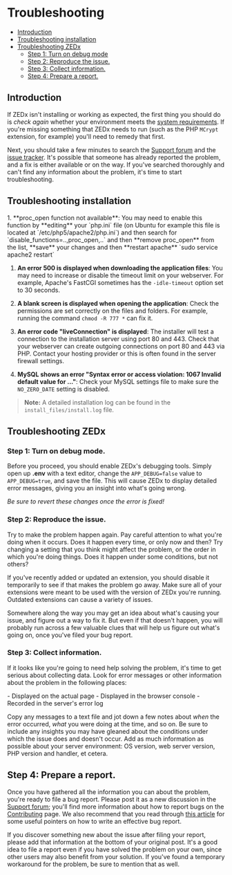 # Troubleshooting

- [Introduction](#introduction)
- [Troubleshooting installation](#troubleshoot-installation)
- [Troubleshooting ZEDx](#troubleshoot-zedx)
    - [Step 1: Turn on debug mode](#step-1-turn-on-debug-mode)
    - [Step 2: Reproduce the issue.](#step-2-reproduce-the-issue)
    - [Step 3: Collect information.](#step-3-collect-information)
    - [Step 4: Prepare a report.](#step-4-prepare-a-report)

<a name="introduction"></a>
## Introduction

If ZEDx isn't installing or working as expected, the first thing you should do is *check again* whether your environment meets the [system requirements](https://zedx.io/docs/installation/). If you're missing something that ZEDx needs to run (such as the PHP `MCrypt` extension, for example) you'll need to remedy that first.

Next, you should take a few minutes to search the [Support forum](https://discuss.zedx.io/t/support) and the [issue tracker](https://github.com/zedx/core/issues). It's possible that someone has already reported the problem, and a fix is either available or on the way. If you've searched thoroughly and can't find any information about the problem, it's time to start troubleshooting.

<a name="troubleshoot-installation"></a>
## Troubleshooting installation

<div class="content-list" markdown="1">
1. **proc_open function not available**: You may need to enable this function by **editing** your `php.ini` file (on Ubuntu for example this file is located at `/etc/php5/apache2/php.ini`) and then search for `disable_functions=..,proc_open,..` and then **remove proc_open** from the list, **save** your changes and then **restart apache** `sudo service apache2 restart`

1. **An error 500 is displayed when downloading the application files**: You may need to increase or disable the timeout limit on your webserver. For example, Apache's FastCGI sometimes has the `-idle-timeout` option set to 30 seconds.

1. **A blank screen is displayed when opening the application**: Check the permissions are set correctly on the files and folders. For example, running the command `chmod -R 777 *` can fix it.

1. **An error code "liveConnection" is displayed**: The installer will test a connection to the installation server using port 80 and 443. Check that your webserver can create outgoing connections on port 80 and 443 via PHP. Contact your hosting provider or this is often found in the server firewall settings.

1. **MySQL shows an error "Syntax error or access violation: 1067 Invalid default value for ..."**: Check your MySQL settings file to make sure the `NO_ZERO_DATE` setting is disabled.

> **Note:** A detailed installation log can be found in the `install_files/install.log` file.
</div>

<a name="troubleshoot-zedx"></a>
## Troubleshooting ZEDx

<a name="step-1-turn-on-debug-mode"></a>
### Step 1: Turn on debug mode.

Before you proceed, you should enable ZEDx's debugging tools. Simply open up **.env** with a text editor, change the `APP_DEBUG=false` value to `APP_DEBUG=true`, and save the file. This will cause ZEDx to display detailed error messages, giving you an insight into what's going wrong.

*Be sure to revert these changes once the error is fixed!*

<a name="step-2-reproduce-the-issue"></a>
### Step 2: Reproduce the issue.

Try to make the problem happen again. Pay careful attention to what you're doing when it occurs. Does it happen every time, or only now and then? Try changing a setting that you think might affect the problem, or the order in which you're doing things. Does it happen under some conditions, but not others?

If you've recently added or updated an extension, you should disable it temporarily to see if that makes the problem go away. Make sure all of your extensions were meant to be used with the version of ZEDx you're running. Outdated extensions can cause a variety of issues.

Somewhere along the way you may get an idea about what's causing your issue, and figure out a way to fix it. But even if that doesn't happen, you will probably run across a few valuable clues that will help us figure out what's going on, once you've filed your bug report.

<a name="step-3-collect-information"></a>
### Step 3: Collect information.

If it looks like you're going to need help solving the problem, it's time to get serious about collecting data. Look for error messages or other information about the problem in the following places:

<div class="content-list" markdown="1">
- Displayed on the actual page
- Displayed in the browser console
- Recorded in the server's error log
</div>

Copy any messages to a text file and jot down a few notes about *when* the error occurred, *what* you were doing at the time, and so on. Be sure to include any insights you may have gleaned about the conditions under which the issue does and doesn't occur. Add as much information as possible about your server environment: OS version, web server version, PHP version and handler, et cetera.

<a name="step-4-prepare-a-report"></a>
## Step 4: Prepare a report.

Once you have gathered all the information you can about the problem, you're ready to file a bug report. Please post it as a new discussion in the [Support forum](https://discuss.zedx.io/t/support); you'll find more information about how to report bugs on the [Contributing](https://zedx.io/docs/contributions) page. We also recommend that you read through [this article](http://www.chiark.greenend.org.uk/~sgtatham/bugs.html) for some useful pointers on how to write an effective bug report.

If you discover something new about the issue after filing your report, please add that information at the bottom of your original post. It's a good idea to file a report even if you have solved the problem on your own, since other users may also benefit from your solution. If you've found a temporary workaround for the problem, be sure to mention that as well.
